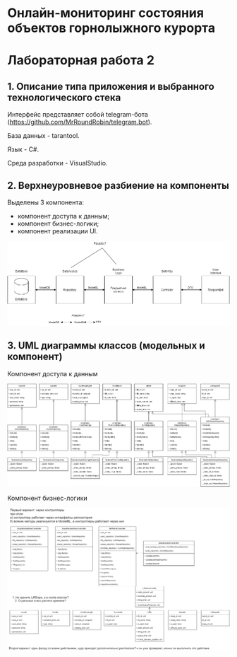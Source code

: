 # Онлайн-мониторинг состояния объектов горнолыжного курорта
# Лабораторная работа 2


## 1. Описание типа приложения и выбранного технологического стека 

Интерфейс представляет собой telegram-бота (https://github.com/MrRoundRobin/telegram.bot).

База данных - tarantool. 

Язык - C#. 

Среда разработки - VisualStudio.


## 2. Верхнеуровневое разбиение на компоненты 

Выделены 3 компонента: 
- компонент доступа к данным;
- компонент бизнес-логики;
- компонент реализации UI.

![](docs/imgs/uml/common.png)


## 3. UML диаграммы классов (модельных и компонент)

Компонент доступа к данным

![](docs/imgs/uml/data_access.png)

Компонент бизнес-логики

![](docs/imgs/uml/buisiness_logic1.png)


